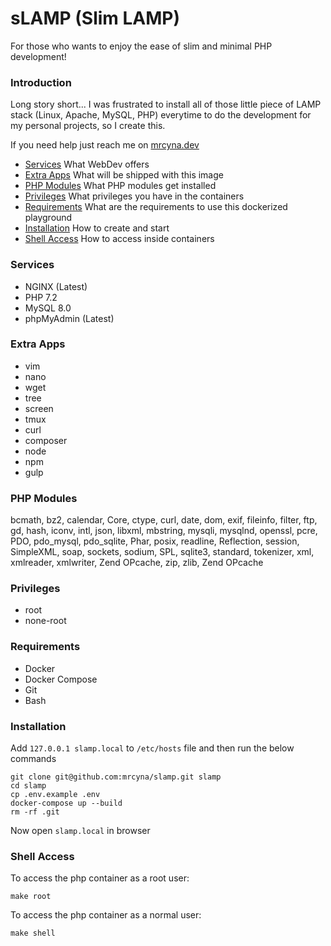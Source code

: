 # sLAMP (Slim LAMP)
For those who wants to enjoy the ease of slim and minimal PHP development!

### Introduction
Long story short... I was frustrated to install all of those little piece of LAMP stack (Linux, Apache, MySQL, PHP) everytime to do the development for my personal projects, so I create this.

If you need help just reach me on [mrcyna.dev](https://mrcyna.dev)

- [Services](#services) What WebDev offers
- [Extra Apps](#extra-apps) What will be shipped with this image
- [PHP Modules](#php-modules) What PHP modules get installed 
- [Privileges](#privileges) What privileges you have in the containers
- [Requirements](#requirements) What are the requirements to use this dockerized playground
- [Installation](#installation) How to create and start
- [Shell Access](#shell-access) How to access inside containers

### Services
- NGINX (Latest)
- PHP 7.2
- MySQL 8.0
- phpMyAdmin (Latest)

### Extra Apps
- vim
- nano
- wget
- tree
- screen
- tmux
- curl
- composer
- node
- npm
- gulp

### PHP Modules
bcmath, bz2, calendar, Core, ctype, curl, date, dom, exif, fileinfo, filter, ftp, gd, hash, iconv, intl, json, libxml, mbstring, mysqli, mysqlnd, openssl, pcre, PDO, pdo_mysql, pdo_sqlite, Phar, posix, readline, Reflection, session, SimpleXML, soap, sockets, sodium, SPL, sqlite3, standard, tokenizer, xml, xmlreader, xmlwriter, Zend OPcache, zip, zlib, Zend OPcache


### Privileges
- root
- none-root

### Requirements
- Docker
- Docker Compose
- Git
- Bash

### Installation
Add ```127.0.0.1 slamp.local``` to ```/etc/hosts``` file and then run the below commands
```
git clone git@github.com:mrcyna/slamp.git slamp
cd slamp
cp .env.example .env
docker-compose up --build
rm -rf .git
```
Now open ```slamp.local``` in browser

### Shell Access
To access the php container as a root user:
```
make root
```

To access the php container as a normal user:
```
make shell
```
